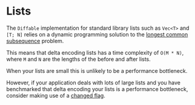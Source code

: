 # Lists

The `Diffable` implementation for standard library lists such as `Vec<T>` and `[T; N]` relies on a
dynamic programming solution to the [longest common subsequence][lcs] problem.

This means that delta encoding lists has a time complexity of `O(M * N)`, where `M` and `N` are
the lengths of the before and after lists.

When your lists are small this is unlikely to be a performance bottleneck.

However, if your application deals with lots of large lists and you have benchmarked that delta encoding
your lists is a performance bottleneck, consider making use of a [changed flag](../changed-flags).

[lcs]: https://en.wikipedia.org/wiki/Longest_common_subsequence_problem
